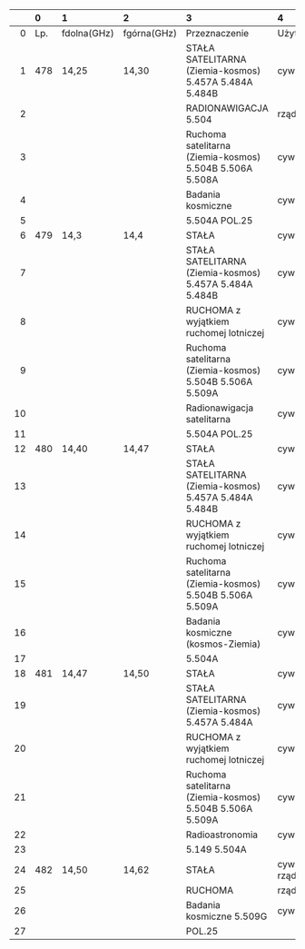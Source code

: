 |    | 0   | 1           | 2           | 3                                                        | 4               |
|---:|:----|:------------|:------------|:---------------------------------------------------------|:----------------|
|  0 | Lp. | fdolna(GHz) | fgórna(GHz) | Przeznaczenie                                            | Użytkowanie     |
|  1 | 478 | 14,25       | 14,30       | STAŁA SATELITARNA (Ziemia-kosmos) 5.457A 5.484A 5.484B   | cywilne         |
|  2 |     |             |             | RADIONAWIGACJA 5.504                                     | rządowe         |
|  3 |     |             |             | Ruchoma satelitarna (Ziemia-kosmos) 5.504B 5.506A 5.508A | cywilne         |
|  4 |     |             |             | Badania kosmiczne                                        | cywilne         |
|  5 |     |             |             | 5.504A POL.25                                            |                 |
|  6 | 479 | 14,3        | 14,4        | STAŁA                                                    | cywilne         |
|  7 |     |             |             | STAŁA SATELITARNA (Ziemia-kosmos) 5.457A 5.484A 5.484B   | cywilne         |
|  8 |     |             |             | RUCHOMA z wyjątkiem ruchomej lotniczej                   | cywilne         |
|  9 |     |             |             | Ruchoma satelitarna (Ziemia-kosmos) 5.504B 5.506A 5.509A | cywilne         |
| 10 |     |             |             | Radionawigacja satelitarna                               | cywilne         |
| 11 |     |             |             | 5.504A POL.25                                            |                 |
| 12 | 480 | 14,40       | 14,47       | STAŁA                                                    | cywilne         |
| 13 |     |             |             | STAŁA SATELITARNA (Ziemia-kosmos) 5.457A 5.484A 5.484B   | cywilne         |
| 14 |     |             |             | RUCHOMA z wyjątkiem ruchomej lotniczej                   | cywilne         |
| 15 |     |             |             | Ruchoma satelitarna (Ziemia-kosmos) 5.504B 5.506A 5.509A | cywilne         |
| 16 |     |             |             | Badania kosmiczne (kosmos-Ziemia)                        | cywilne         |
| 17 |     |             |             | 5.504A                                                   |                 |
| 18 | 481 | 14,47       | 14,50       | STAŁA                                                    | cywilne         |
| 19 |     |             |             | STAŁA SATELITARNA (Ziemia-kosmos) 5.457A 5.484A          | cywilne         |
| 20 |     |             |             | RUCHOMA z wyjątkiem ruchomej lotniczej                   | cywilne         |
| 21 |     |             |             | Ruchoma satelitarna (Ziemia-kosmos) 5.504B 5.506A 5.509A | cywilne         |
| 22 |     |             |             | Radioastronomia                                          | cywilne         |
| 23 |     |             |             | 5.149 5.504A                                             |                 |
| 24 | 482 | 14,50       | 14,62       | STAŁA                                                    | cywilno-rządowe |
| 25 |     |             |             | RUCHOMA                                                  | rządowe         |
| 26 |     |             |             | Badania kosmiczne 5.509G                                 | cywilne         |
| 27 |     |             |             | POL.25                                                   |                 |